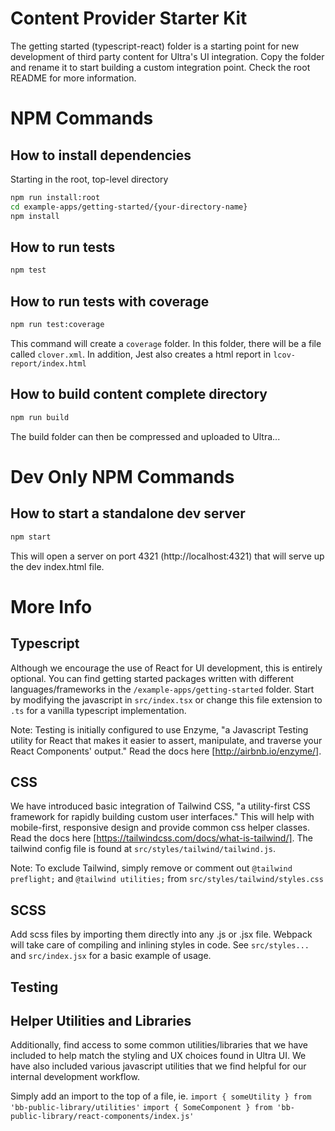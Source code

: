 # Content Provider Starter Kit
The getting started (typescript-react) folder is a starting point for new development of third party content for Ultra's UI integration. Copy the folder and rename it to start building a custom integration point. Check the root README for more information.

# NPM Commands

## How to install dependencies

Starting in the root, top-level directory
```bash
npm run install:root
cd example-apps/getting-started/{your-directory-name}
npm install
```

## How to run tests

```bash
npm test
```

## How to run tests with coverage

```bash
npm run test:coverage
```

This command will create a `coverage` folder. In this folder, there will be a file called `clover.xml`. In addition, Jest also creates a html report in `lcov-report/index.html`

## How to build content complete directory
```bash
npm run build
```
The build folder can then be compressed and uploaded to Ultra...

# Dev Only NPM Commands

## How to start a standalone dev server

```bash
npm start
```

This will open a server on port 4321 (http://localhost:4321) that will serve up the dev index.html file.

# More Info

## Typescript

Although we encourage the use of React for UI development, this is entirely optional. You can find getting started packages written with different languages/frameworks in the `/example-apps/getting-started` folder. Start by modifying the javascript in `src/index.tsx` or change this file extension to `.ts` for a vanilla typescript implementation.

Note: Testing is initially configured to use Enzyme, "a Javascript Testing utility for React that makes it easier to assert, manipulate, and traverse your React Components' output." Read the docs here [http://airbnb.io/enzyme/].

## CSS

We have introduced basic integration of Tailwind CSS, "a utility-first CSS framework for rapidly building custom user interfaces." This will help with mobile-first, responsive design and provide common css helper classes. Read the docs here [https://tailwindcss.com/docs/what-is-tailwind/]. The tailwind config file is found at `src/styles/tailwind/tailwind.js`.

Note: To exclude Tailwind, simply remove or comment out `@tailwind preflight;` and `@tailwind utilities;` from `src/styles/tailwind/styles.css`

## SCSS

Add scss files by importing them directly into any .js or .jsx file. Webpack will take care of compiling and inlining styles in code. See `src/styles...` and `src/index.jsx` for a basic example of usage.

## Testing

## Helper Utilities and Libraries

Additionally, find access to some common utilities/libraries that we have included to help match the styling and UX choices found in Ultra UI. We have also included various javascript utilities that we find helpful for our internal development workflow.

Simply add an import to the top of a file, ie.
`import { someUtility } from 'bb-public-library/utilities'`
`import { SomeComponent } from 'bb-public-library/react-components/index.js'`
